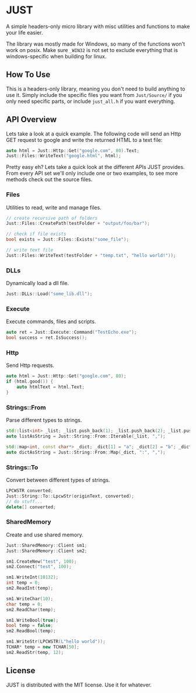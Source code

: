 # JUST

A simple headers-only micro library with misc utilities and functions to make your life easier. 

The library was mostly made for Windows, so many of the functions won't work on posix. 
Make sure `_WIN32` is not set to exclude everything that is windows-specific when building for linux.

## How To Use

This is a headers-only library, meaning you don't need to build anything to use it. 
Simply include the specific files you want from `Just/Source/` if you only need specific parts, or include `just_all.h` if you want everything.

## API Overview

Lets take a look at a quick example. 
The following code will send an Http GET request to google and write the returned HTML to a text file:

```C
auto html = Just::Http::Get("google.com", 80).Text;
Just::Files::WriteText("google.html", html);
```

Pretty easy eh? Lets take a quick look at the different APIs JUST provides. 
From every API set we'll only include one or two examples, to see more methods check out the source files.

### Files

Utilities to read, write and manage files.

```cpp
// create recursive path of folders
Just::Files::CreatePath(testFolder + "output/foo/bar");

// check if file exists
bool exists = Just::Files::Exists("some_file");

// write text file
Just::Files::WriteText(testFolder + "temp.txt", "hello world!"));
```

### DLLs

Dynamically load a dll file.

```cpp
Just::DLLs::Load("some_lib.dll");
```

### Execute

Execute commands, files and scripts.

```cpp
auto ret = Just::Execute::Command("TestEcho.exe");
bool success = ret.IsSuccess();
```

### Http

Send Http requests.

```cpp
auto html = Just::Http::Get("google.com", 80);
if (html.good()) {
	auto htmlText = html.Text;
}
```

### Strings::From

Parse different types to strings.

```cpp
std::list<int> _list; _list.push_back(1); _list.push_back(2); _list.push_back(3);
auto listAsString = Just::String::From::Iterable(_list, ",");

std::map<int, const char*> _dict; _dict[1] = "a"; _dict[2] = "b"; _dict[3] = "c";
auto dictAsString = Just::String::From::Map(_dict, ":", ",");
```

### Strings::To

Convert between different types of strings.

```cpp
LPCWSTR converted;
Just::String::To::LpcwStr(originText, converted);
// do stuff...
delete[] converted;
```

### SharedMemory

Create and use shared memory.

```cpp
Just::SharedMemory::Client sm1;
Just::SharedMemory::Client sm2;

sm1.CreateNew("test", 100);
sm2.Connect("test", 100);

sm1.WriteInt(10132);
int temp = 0;
sm2.ReadInt(temp);

sm1.WriteChar(10);
char temp = 0;
sm2.ReadChar(temp);

sm1.WriteBool(true);
bool temp = false;
sm2.ReadBool(temp);

sm1.WriteStr(LPCWSTR(L"hello world"));
TCHAR* temp = new TCHAR[50];
sm2.ReadStr(temp, 12);
```

## License

JUST is distributed with the MIT license. Use it for whatever.
